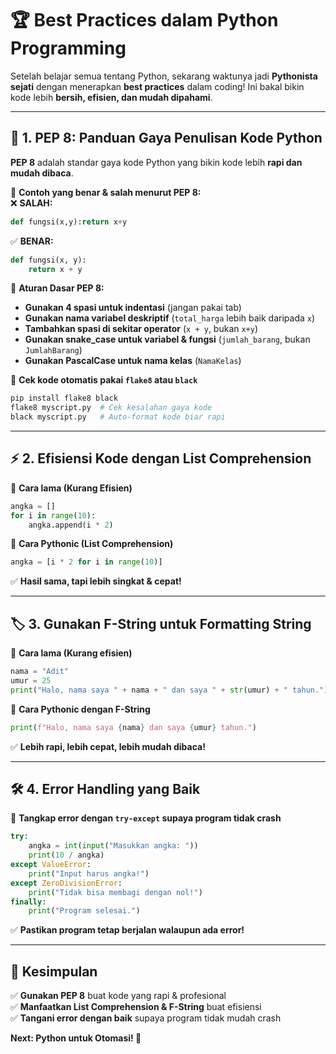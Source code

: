 # 🏆 **Best Practices dalam Python Programming**  

Setelah belajar semua tentang Python, sekarang waktunya jadi **Pythonista sejati** dengan menerapkan **best practices** dalam coding! Ini bakal bikin kode lebih **bersih, efisien, dan mudah dipahami**.  

---

## 📝 **1. PEP 8: Panduan Gaya Penulisan Kode Python**  

**PEP 8** adalah standar gaya kode Python yang bikin kode lebih **rapi dan mudah dibaca**.  

📌 **Contoh yang benar & salah menurut PEP 8:**  
❌ **SALAH:**  
```python
def fungsi(x,y):return x+y
```
✅ **BENAR:**  
```python
def fungsi(x, y):
    return x + y
```
📌 **Aturan Dasar PEP 8:**  
- **Gunakan 4 spasi untuk indentasi** (jangan pakai tab)  
- **Gunakan nama variabel deskriptif** (`total_harga` lebih baik daripada `x`)  
- **Tambahkan spasi di sekitar operator** (`x + y`, bukan `x+y`)  
- **Gunakan snake_case untuk variabel & fungsi** (`jumlah_barang`, bukan `JumlahBarang`)  
- **Gunakan PascalCase untuk nama kelas** (`NamaKelas`)  

📌 **Cek kode otomatis pakai `flake8` atau `black`**  
```sh
pip install flake8 black
flake8 myscript.py  # Cek kesalahan gaya kode
black myscript.py   # Auto-format kode biar rapi
```

---

## ⚡ **2. Efisiensi Kode dengan List Comprehension**  

📌 **Cara lama (Kurang Efisien)**  
```python
angka = []
for i in range(10):
    angka.append(i * 2)
```

📌 **Cara Pythonic (List Comprehension)**  
```python
angka = [i * 2 for i in range(10)]
```
✅ **Hasil sama, tapi lebih singkat & cepat!**  

---

## 🏷️ **3. Gunakan F-String untuk Formatting String**  

📌 **Cara lama (Kurang efisien)**  
```python
nama = "Adit"
umur = 25
print("Halo, nama saya " + nama + " dan saya " + str(umur) + " tahun.")  
```

📌 **Cara Pythonic dengan F-String**  
```python
print(f"Halo, nama saya {nama} dan saya {umur} tahun.")  
```
✅ **Lebih rapi, lebih cepat, lebih mudah dibaca!**  

---

## 🛠️ **4. Error Handling yang Baik**  

📌 **Tangkap error dengan `try-except` supaya program tidak crash**  
```python
try:
    angka = int(input("Masukkan angka: "))
    print(10 / angka)
except ValueError:
    print("Input harus angka!")
except ZeroDivisionError:
    print("Tidak bisa membagi dengan nol!")
finally:
    print("Program selesai.")
```

✅ **Pastikan program tetap berjalan walaupun ada error!**  

---

## 🎯 **Kesimpulan**  
✅ **Gunakan PEP 8** buat kode yang rapi & profesional  
✅ **Manfaatkan List Comprehension & F-String** buat efisiensi  
✅ **Tangani error dengan baik** supaya program tidak mudah crash  

**Next: Python untuk Otomasi! 🚀**